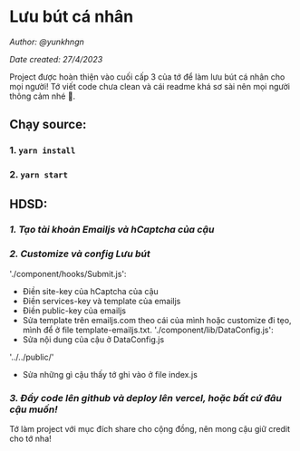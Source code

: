 # Lưu bút cá nhân
*Author: @yunkhngn*

*Date created: 27/4/2023*

Project được hoàn thiện vào cuối cấp 3 của tớ để làm lưu bút cá nhân cho mọi người! Tớ viết code chưa clean và cái readme khá sơ sài nên mọi người thông cảm nhé 🗿.

## Chạy source:

### 1. `yarn install`

### 2. `yarn start`

## HDSD:

### *1. Tạo tài khoản Emailjs và hCaptcha của cậu*

### *2. Customize và config Lưu bút*

'./component/hooks/Submit.js':
- Điền site-key của hCaptcha của cậu
- Điền services-key và template của emailjs
- Điền public-key của emailjs
- Sửa template trên emailjs.com theo cái của mình hoặc customize đi tẹo, mình để ở file template-emailjs.txt.
'./component/lib/DataConfig.js':
- Sửa nội dung của cậu ở DataConfig.js

'../../public/'
- Sửa những gì cậu thấy tớ ghi vào ở file index.js


### *3. Đẩy code lên github và deploy lên vercel, hoặc bất cứ đâu cậu muốn!*

Tớ làm project với mục đích share cho cộng đồng, nên mong cậu giữ credit cho tớ nha!
